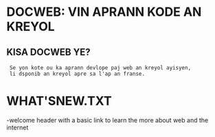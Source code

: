 # DOCWEB: VIN APRANN KODE AN KREYOL
## KISA DOCWEB YE?
```
 Se yon kote ou ka aprann devlope paj web an kreyol ayisyen,
 li dsponib an kreyol apre sa l'ap an franse.
```

# WHAT'SNEW.TXT

-welcome header with a basic link to learn the more about web and the internet
